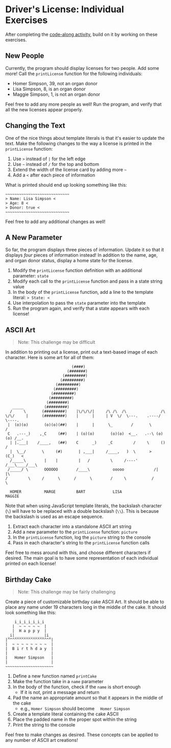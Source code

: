 # Driver's License: Individual Exercises
After completing the [code-along activity](DriversLicenseCodeAlong.md), build on it by working on these exercises.

## New People
Currently, the program should display licenses for two people. Add some more! Call the `printLicense` function for the following individuals:

- Homer Simpson, 39, not an organ donor
- Lisa Simpson, 8, is an organ donor
- Maggie Simpson, 1, is not an organ donor

Feel free to add any more people as well! Run the program, and verify that all the new licenses appear properly.

## Changing the Text
One of the nice things about template literals is that it's easier to update the text. Make the following changes to the way a license is printed in the `printLicense` function:

1. Use `>` instead of `|` for the left edge
1. Use `~` instead of `/` for the top and bottom
1. Extend the width of the license card by adding more `~`
1. Add a `<` after each piece of information

What is printed should end up looking something like this:

```
~~~~~~~~~~~~~~~~~~~~~~~~~~~~
> Name: Lisa Simpson <
> Age: 8 <
> Donor: true <
~~~~~~~~~~~~~~~~~~~~~~~~~~~~
```

Feel free to add any additional changes as well!

## A New Parameter
So far, the program displays three pieces of information. Update it so that it displays _four_ pieces of information instead! In addition to the name, age, and organ donor status, display a home state for the license.

1. Modify the `printLicense` function definition with an additional parameter: `state`
1. Modify each call to the `printLicense` function and pass in a state string value
1. In the body of the `printLicense` function, add a line to the template literal:
    `> State: <`
1. Use interpolation to pass the `state` parameter into the template
1. Run the program again, and verify that a state appears with each license!

## ASCII Art
>Note: This challenge may be difficult

In addition to printing out a license, print out a text-based image of each character. Here is some art for all of them:

```
                             (####)
                           (#######)
                         (#########)
                        (#########)
                      (#########)
                     (#########)
                    (#########)
                   (#########)
                  (########)
   _____         (#########)
  /     \       (#########)    |\/\/\/|     /\ /\  /\               /\
\/\/     |      (#########)    |      |     | V  \/  \---.    .----/  \----.
 |  (o)(o)       (o)(o)(##)    |      |      \_        /       \          /
 C   .---_)    ,_C     (##)    | (o)(o)       (o)(o)  <__.   .--\ (o)(o) /__.
  | |.___|    /____,   (##)    C      _)     _C         /     \     ()     /
  |  \__/       \     (#)       | ,___|     /____,   )  \      >   (C_)   <
  /_____\        |    |         |   /         \     /----'    /___\____/___\
 /_____/ \       OOOOOO        /____\          ooooo             /|    |\
/         \     /      \      /      \        /     \           /        \

  HOMER          MARGE         BART            LISA               MAGGIE
```

Note that when using JavaScript template literals, the backslash character (`\`) will have to be replaced with a double backslash (`\\`). This is because the backslash is used as an escape sequence.

1. Extract each character into a standalone ASCII art string
1. Add a new parameter to the `printLicense` function: `picture`
1. In the `printLicense` function, log the `picture` string to the console
1. Pass in each character's string to the `printLicense` function calls

Feel free to mess around with this, and choose different characters if desired. The main goal is to have some representation of each individual printed on each license!

## Birthday Cake
>Note: This challenge may be fairly challenging

Create a piece of customizable birthday cake ASCII Art. It should be able to place any name under 19 characters long in the middle of the cake. It should look something like this:

```
    i_i_i_i_i_i_i    
   |  ~ ~ ~ ~ ~  |   
   |  H a p p y  |   
 _i|_____________|i_ 
|^^^^^^^^^^^^^^^^^^^|
|  ~ ~ ~ ~ ~ ~ ~ ~  |
|  B i r t h d a y  |
|                   |
|   Homer Simpson   |
|                   |
~~~~~~~~~~~~~~~~~~~~~
```

1. Define a new function named `printCake`
1. Make the function take in a `name` parameter
1. In the body of the function, check if the `name` is short enough
    - If it is not, print a message and return
1. Pad the name an appropriate amount so that it appears in the middle of the cake
    - e.g., `Homer Simpson` should become `   Homer Simpson   `
1. Create a template literal containing the cake ASCII
1. Place the padded name in the proper spot within the string
1. Print the string to the console

Feel free to make changes as desired. These concepts can be applied to any number of ASCII art creations!